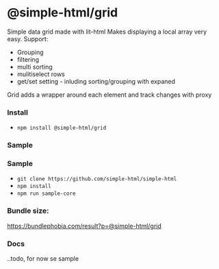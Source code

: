 # @simple-html/grid

Simple data grid made with lit-html Makes displaying a local array very easy. Support:

-   Grouping
-   filtering
-   multi sorting
-   mulitiselect rows
-   get/set setting - inluding sorting/grouping with expaned

Grid adds a wrapper around each element and track changes with proxy

### Install

-   `npm install @simple-html/grid`

### Sample

### Sample

-   `git clone https://github.com/simple-html/simple-html`
-   `npm install`
-   `npm run sample-core`

### Bundle size:

https://bundlephobia.com/result?p=@simple-html/grid

### Docs

..todo, for now se sample
